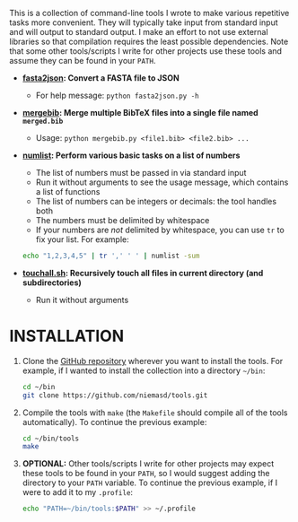 This is a collection of command-line tools I wrote to make various repetitive tasks more convenient. They will typically take input from standard input and will output to standard output. I make an effort to not use external libraries so that compilation requires the least possible dependencies. Note that some other tools/scripts I write for other projects use these tools and assume they can be found in your `PATH`.

* **[fasta2json](fasta2json.py): Convert a FASTA file to JSON**
    * For help message: `python fasta2json.py -h`

* **[mergebib](mergebib.py): Merge multiple BibTeX files into a single file named `merged.bib`**
    * Usage: `python mergebib.py <file1.bib> <file2.bib> ...`

* **[numlist](numlist.cpp): Perform various basic tasks on a list of numbers**
    * The list of numbers must be passed in via standard input
    * Run it without arguments to see the usage message, which contains a list of functions
    * The list of numbers can be integers or decimals: the tool handles both
    * The numbers must be delimited by whitespace
    * If your numbers are *not* delimited by whitespace, you can use `tr` to fix your list. For example:
    ```bash
    echo "1,2,3,4,5" | tr ',' ' ' | numlist -sum
    ```

* **[touchall.sh](touchall.sh): Recursively touch all files in current directory (and subdirectories)**
    * Run it without arguments


INSTALLATION
===
1. Clone the [GitHub repository](https://github.com/niemasd/tools.git) wherever you want to install the tools. For example, if I wanted to install the collection into a directory `~/bin`:
    ```bash
    cd ~/bin
    git clone https://github.com/niemasd/tools.git
    ```

2. Compile the tools with `make` (the `Makefile` should compile all of the tools automatically). To continue the previous example:
    ```bash
    cd ~/bin/tools
    make
    ```

3. **OPTIONAL:** Other tools/scripts I write for other projects may expect these tools to be found in your `PATH`, so I would suggest adding the directory to your `PATH` variable. To continue the previous example, if I were to add it to my `.profile`:
    ```bash
    echo "PATH=~/bin/tools:$PATH" >> ~/.profile
    ```
